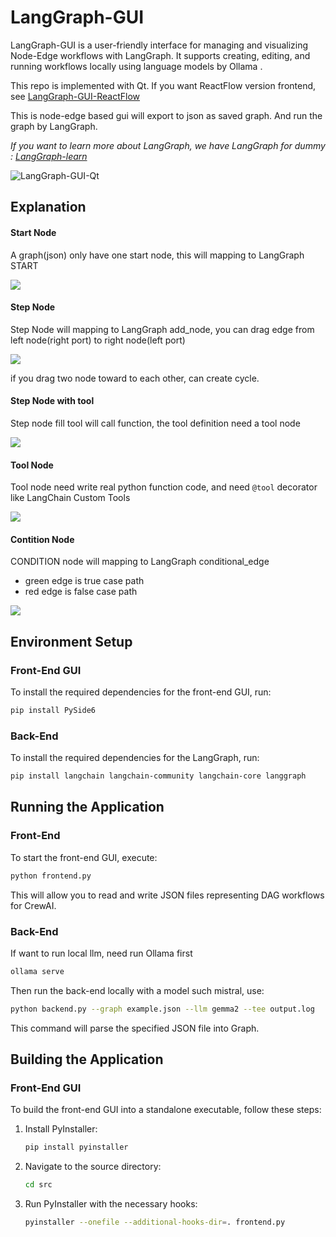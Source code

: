 # LangGraph-GUI

LangGraph-GUI is a user-friendly interface for managing and visualizing Node-Edge workflows with LangGraph. It supports creating, editing, and running workflows locally using language models by Ollama .

This repo is implemented with Qt. If you want  ReactFlow version frontend, see [LangGraph-GUI-ReactFlow](https://github.com/LangGraph-GUI/LangGraph-GUI)

This is node-edge based gui will export to json as saved graph. And run the graph by LangGraph.

*If you want to learn more about LangGraph, we have LangGraph for dummy : [LangGraph-learn](https://github.com/LangGraph-GUI/LangGraph-learn)*

![LangGraph-GUI-Qt](cover.webp)

## Explanation

#### Start Node
A graph(json) only have one start node, this will mapping to LangGraph START

![](images/start.webp)

#### Step Node
Step Node will mapping to LangGraph add_node, you can drag edge from left node(right port) to right node(left port)

![](images/step.webp)

if you drag two node toward to each other, can create cycle.

#### Step Node with tool
Step node fill tool will call function, the tool definition need a tool node

![](images/use_tool.webp)

#### Tool Node
Tool node need write real python function code, and need `@tool` decorator like LangChain Custom Tools

![](images/tool.webp)

#### Contition Node
CONDITION node will mapping to LangGraph conditional_edge

* green edge is true case path
* red edge is false case path

![](images/condition.webp)

## Environment Setup

### Front-End GUI

To install the required dependencies for the front-end GUI, run:
```bash
pip install PySide6
```
### Back-End

To install the required dependencies for the LangGraph, run:
```bash
pip install langchain langchain-community langchain-core langgraph
```


## Running the Application

### Front-End

To start the front-end GUI, execute:
```bash
python frontend.py
```
This will allow you to read and write JSON files representing DAG workflows for CrewAI.

### Back-End

If want to run local llm, need run Ollama first
```bash
ollama serve
```
Then run the back-end locally with a model such mistral, use:
```bash
python backend.py --graph example.json --llm gemma2 --tee output.log
```
This command will parse the specified JSON file into Graph.


## Building the Application

### Front-End GUI

To build the front-end GUI into a standalone executable, follow these steps:

1. Install PyInstaller:
    ```bash
    pip install pyinstaller
    ```

2. Navigate to the source directory:
    ```bash
    cd src
    ```

3. Run PyInstaller with the necessary hooks:
    ```bash
    pyinstaller --onefile --additional-hooks-dir=. frontend.py
    ```

